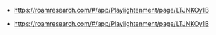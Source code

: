 - https://roamresearch.com/#/app/Playlightenment/page/LTJNKOy1B

- https://roamresearch.com/#/app/Playlightenment/page/LTJNKOy1B
